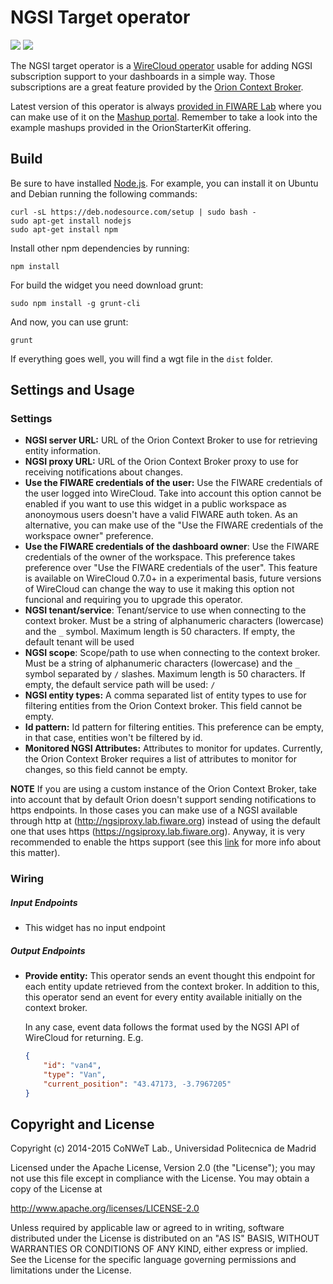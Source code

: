 # NGSI Target operator

[![](https://nexus.lab.fiware.org/repository/raw/public/badges/chapters/visualization.svg)](https://www.fiware.org/developers/catalogue/)
![](https://img.shields.io/github/license/wirecloud-fiware/ngsi-target-operator.svg)

The NGSI target operator is a [WireCloud operator](http://wirecloud.readthedocs.org/en/latest/) usable for adding NGSI
subscription support to your dashboards in a simple way. Those subscriptions are a great feature provided by the
[Orion Context Broker](http://catalogue.fiware.org/enablers/publishsubscribe-context-broker-orion-context-broker).

Latest version of this operator is always
[provided in FIWARE Lab](https://store.lab.fiware.org/search/keyword/OrionStarterKit) where you can make use of it on
the [Mashup portal](https://mashup.lab.fiware.org). Remember to take a look into the example mashups provided in the
OrionStarterKit offering.

## Build

Be sure to have installed [Node.js](http://node.js). For example, you can install it on Ubuntu and Debian running the
following commands:

```console
curl -sL https://deb.nodesource.com/setup | sudo bash -
sudo apt-get install nodejs
sudo apt-get install npm
```

Install other npm dependencies by running:

```console
npm install
```

For build the widget you need download grunt:

```console
sudo npm install -g grunt-cli
```

And now, you can use grunt:

```console
grunt
```

If everything goes well, you will find a wgt file in the `dist` folder.

## Settings and Usage

### Settings

-   **NGSI server URL:** URL of the Orion Context Broker to use for retrieving entity information.
-   **NGSI proxy URL:** URL of the Orion Context Broker proxy to use for receiving notifications about changes.
-   **Use the FIWARE credentials of the user:** Use the FIWARE credentials of the user logged into WireCloud. Take into
    account this option cannot be enabled if you want to use this widget in a public workspace as anonoymous users
    doesn't have a valid FIWARE auth token. As an alternative, you can make use of the "Use the FIWARE credentials of
    the workspace owner" preference.
-   **Use the FIWARE credentials of the dashboard owner**: Use the FIWARE credentials of the owner of the workspace.
    This preference takes preference over "Use the FIWARE credentials of the user". This feature is available on
    WireCloud 0.7.0+ in a experimental basis, future versions of WireCloud can change the way to use it making this
    option not funcional and requiring you to upgrade this operator.
-   **NGSI tenant/service**: Tenant/service to use when connecting to the context broker. Must be a string of
    alphanumeric characters (lowercase) and the `_` symbol. Maximum length is 50 characters. If empty, the default
    tenant will be used
-   **NGSI scope**: Scope/path to use when connecting to the context broker. Must be a string of alphanumeric characters
    (lowercase) and the `_` symbol separated by `/` slashes. Maximum length is 50 characters. If empty, the default
    service path will be used: `/`
-   **NGSI entity types:** A comma separated list of entity types to use for filtering entities from the Orion Context
    broker. This field cannot be empty.
-   **Id pattern:** Id pattern for filtering entities. This preference can be empty, in that case, entities won't be
    filtered by id.
-   **Monitored NGSI Attributes:** Attributes to monitor for updates. Currently, the Orion Context Broker requires a
    list of attributes to monitor for changes, so this field cannot be empty.

**NOTE** If you are using a custom instance of the Orion Context Broker, take into account that by default Orion doesn't
support sending notifications to https endpoints. In those cases you can make use of a NGSI available through http at
(http://ngsiproxy.lab.fiware.org) instead of using the default one that uses https (https://ngsiproxy.lab.fiware.org).
Anyway, it is very recommended to enable the https support (see this
[link](http://stackoverflow.com/questions/23338154/orion-context-broker-https-for-subscribers) for more info about this
matter).

### Wiring

##### Input Endpoints

-   This widget has no input endpoint

##### Output Endpoints

-   **Provide entity:** This operator sends an event thought this endpoint for each entity update retrieved from the
    context broker. In addition to this, this operator send an event for every entity available initially on the context
    broker.

    In any case, event data follows the format used by the NGSI API of WireCloud for returning. E.g.

    ```json
    {
        "id": "van4",
        "type": "Van",
        "current_position": "43.47173, -3.7967205"
    }
    ```

## Copyright and License

Copyright (c) 2014-2015 CoNWeT Lab., Universidad Politecnica de Madrid

Licensed under the Apache License, Version 2.0 (the "License"); you may not use this file except in compliance with the
License. You may obtain a copy of the License at

http://www.apache.org/licenses/LICENSE-2.0

Unless required by applicable law or agreed to in writing, software distributed under the License is distributed on an
"AS IS" BASIS, WITHOUT WARRANTIES OR CONDITIONS OF ANY KIND, either express or implied. See the License for the specific
language governing permissions and limitations under the License.
